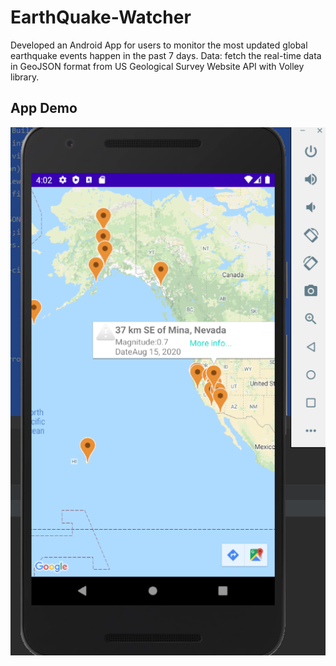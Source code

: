 # EarthQuake-Watcher
Developed an Android App for users to monitor the most updated global earthquake events happen in the past 7 days.
Data: fetch the real-time data in GeoJSON format from US Geological Survey Website API with Volley library.

## App Demo
<img src="./app display.png" width=800 alt="centered image">

